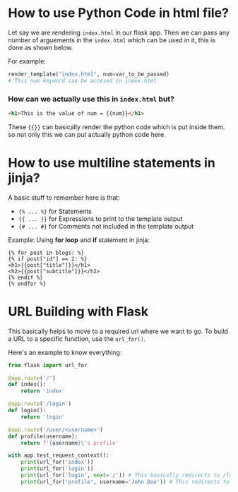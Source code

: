 # How to use Python Code in html file?

Let say we are rendering `index.html` in our flask app.
Then we can pass any number of arguements in the `index.html` which can be used in it, this is done as shown below.

For example: 

```python
render_template("index.html", num=var_to_be_passed)
# This num keyword can be accesed in index.html 
```

### How can we actually use this in `index.html` but?

```html
<h1>This is the value of num = {{num}}</h1>
```

These `{{}}` can basically render the python code which is put inside them. so not only this we can put actually python code here.


# How to use multiline statements in jinja?

A basic stuff to remember here is that:

- `{% ... %}` for Statements
- `{{ ... }}` for Expressions to print to the template output
- `{# ... #}` for Comments not included in the template output

Example: Using **for loop** and **if** statement in jinja:

```jinja
{% for post in blogs: %}
{% if post["id"] == 2: %}
<h1>{{post["title"]}}</h1>
<h2>{{post["subtitle"]}}</h2>
{% endif %}
{% endfor %}
```

# URL Building with Flask

This basically helps to move to a required url where we want to go.
To build a URL to a specific function, use the `url_for()`.

Here's an example to know everything:

```python
from flask import url_for

@app.route('/')
def index():
    return 'index'

@app.route('/login')
def login():
    return 'login'

@app.route('/user/<username>')
def profile(username):
    return f'{username}\'s profile'

with app.test_request_context():
    print(url_for('index'))
    print(url_for('login'))
    print(url_for('login', next='/')) # This basically redirects to /login?next=/
    print(url_for('profile', username='John Doe')) # This redirects to /user/John%Doe
```